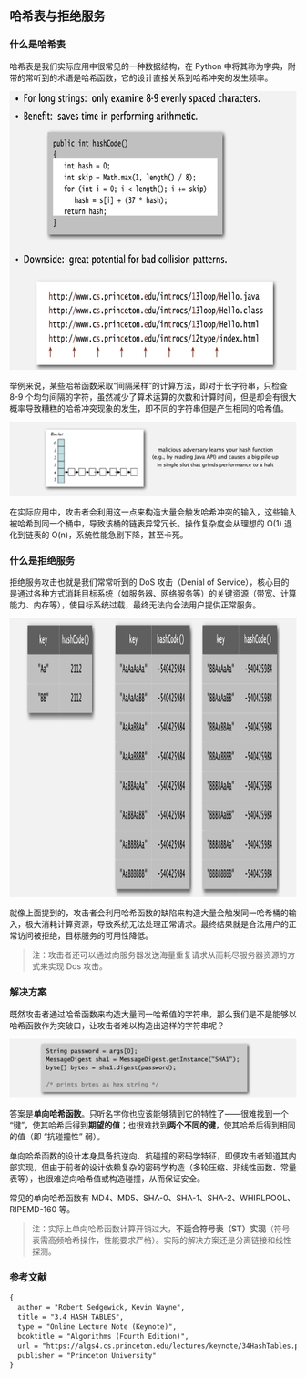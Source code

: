 ## 哈希表与拒绝服务

### 什么是哈希表

哈希表是我们实际应用中很常见的一种数据结构，在 Python 中将其称为字典，附带的常听到的术语是哈希函数，它的设计直接关系到哈希冲突的发生频率。

<div align="center">
  <img src="assets/image-20251010175801888.png" height="490">
</div>

举例来说，某些哈希函数采取“间隔采样”的计算方法，即对于长字符串，只检查 8-9 个均匀间隔的字符，虽然减少了算术运算的次数和计算时间，但是却会有很大概率导致糟糕的哈希冲突现象的发生，即不同的字符串但是产生相同的哈希值。

![image-20251010175833308](assets/image-20251010175833308.png)

在实际应用中，攻击者会利用这一点来构造大量会触发哈希冲突的输入，这些输入被哈希到同一个桶中，导致该桶的链表异常冗长。操作复杂度会从理想的 O(1) 退化到链表的 O(n)，系统性能急剧下降，甚至卡死。



### 什么是拒绝服务

拒绝服务攻击也就是我们常常听到的 DoS 攻击（Denial of Service），核心目的是通过各种方式消耗目标系统（如服务器、网络服务等）的关键资源（带宽、计算能力、内存等），使目标系统过载，最终无法向合法用户提供正常服务。

<div align="center">
  <img src="assets/image-20251010175912409.png" height="490">
</div>

就像上面提到的，攻击者会利用哈希函数的缺陷来构造大量会触发同一哈希桶的输入，极大消耗计算资源，导致系统无法处理正常请求。最终结果就是合法用户的正常访问被拒绝，目标服务的可用性降低。

> 注：攻击者还可以通过向服务器发送海量重复请求从而耗尽服务器资源的方式来实现 Dos 攻击。



### 解决方案

既然攻击者通过哈希函数来构造大量同一哈希值的字符串，那么我们是不是能够以哈希函数作为突破口，让攻击者难以构造出这样的字符串呢？

![image-20251010175946694](assets/image-20251010175946694.png)

答案是**单向哈希函数**。只听名字你也应该能够猜到它的特性了——很难找到一个 “键”，使其哈希后得到**期望的值**；也很难找到**两个不同的键**，使其哈希后得到相同的值（即 “抗碰撞性” 弱）。

单向哈希函数的设计本身具备抗逆向、抗碰撞的密码学特征，即便攻击者知道其内部实现，但由于前者的设计依赖复杂的密码学构造（多轮压缩、非线性函数、常量表等），也很难逆向哈希值或构造碰撞，从而保证安全。

常见的单向哈希函数有 MD4、MD5、SHA-0、SHA-1、SHA-2、WHIRLPOOL、RIPEMD-160 等。

> 注：实际上单向哈希函数计算开销过大，**不适合符号表（ST）实现**（符号表需高频哈希操作，性能要求严格）。实际的解决方案还是分离链接和线性探测。



### 参考文献

```tex
{
  author = "Robert Sedgewick, Kevin Wayne",
  title = "3.4 HASH TABLES",
  type = "Online Lecture Note (Keynote)",
  booktitle = "Algorithms (Fourth Edition)",
  url = "https://algs4.cs.princeton.edu/lectures/keynote/34HashTables.pdf",
  publisher = "Princeton University"
}
```
